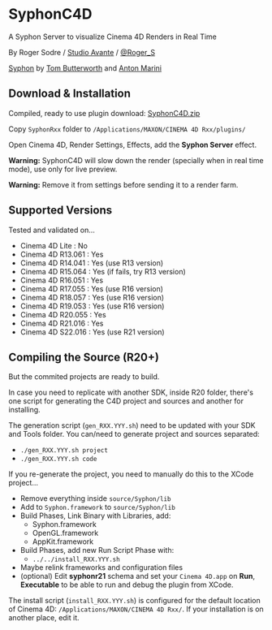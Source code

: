 # SyphonC4D

A Syphon Server to visualize Cinema 4D Renders in Real Time


By Roger Sodre / [Studio Avante](http://studioavante.com/) / [@Roger_S](https://twitter.com/Roger_S)

[Syphon](http://syphon.v002.info/) by [Tom Butterworth](http://kriss.cx/tom/) and [Anton Marini](http://vade.info/)

## Download & Installation

Compiled, ready to use plugin download: 
[SyphonC4D.zip](http://download.studioavante.com/Syphon/SyphonC4D.zip)

Copy `SyphonRxx` folder to `/Applications/MAXON/CINEMA 4D Rxx/plugins/`

Open Cinema 4D, Render Settings, Effects, add the **Syphon Server** effect.

**Warning:** SyphonC4D will slow down the render (specially when in real time mode), use only for live preview.

**Warning:** Remove it from settings before sending it to a render farm.

## Supported Versions

Tested and validated on...

* Cinema 4D Lite	: No
* Cinema 4D R13.061	: Yes
* Cinema 4D R14.041	: Yes (use R13 version)
* Cinema 4D R15.064	: Yes (if fails, try R13 version)
* Cinema 4D R16.051	: Yes
* Cinema 4D R17.055	: Yes (use R16 version)
* Cinema 4D R18.057	: Yes (use R16 version)
* Cinema 4D R19.053	: Yes (use R16 version)
* Cinema 4D R20.055	: Yes
* Cinema 4D R21.016	: Yes
* Cinema 4D S22.016	: Yes (use R21 version)


## Compiling the Source (R20+)

But the commited projects are ready to build.

In case you need to replicate with another SDK, inside R20 folder, there's one script for generating the C4D project and sources and another for installing.

The generation script (`gen_RXX.YYY.sh`) need to be updated with your SDK and Tools folder. You can/need to generate project and sources separated:

* `./gen_RXX.YYY.sh project`
* `./gen_RXX.YYY.sh code`

If you re-generate the project, you need to manually do this to the XCode project...

* Remove everything inside `source/Syphon/lib`
* Add to `Syphon.framework` to `source/Syphon/lib`
* Build Phases, Link Binary with Libraries, add:
	* Syphon.framework
	* OpenGL.framework
	* AppKit.framework
* Build Phases, add new Run Script Phase with:
	* `../../install_RXX.YYY.sh`
* Maybe relink frameworks and configuration files
* (optional) Edit **syphonr21** schema and set your `Cinema 4D.app` on **Run**, **Executable** to be able to run and debug the plugin from XCode.

The install script (`install_RXX.YYY.sh`) is configured for the default location of Cinema 4D: `/Applications/MAXON/CINEMA 4D Rxx/`. If your installation is on another place, edit it.



